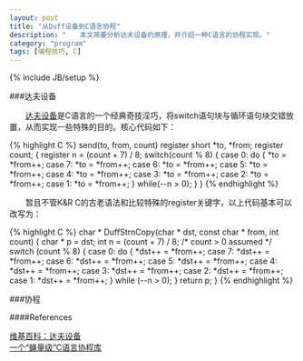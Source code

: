 ```yaml
---
layout: post
title: "从Duff设备到C语言协程"
description: "　　本文简要分析达夫设备的原理，并介绍一种C语言的协程实现。"
category: "program"
tags: [编程技巧, C]
---
```

{% include JB/setup %}

###达夫设备

　　[达夫设备](http://zh.wikipedia.org/wiki/%E8%BE%BE%E5%A4%AB%E8%AE%BE%E5%A4%87)是C语言的一个经典奇技淫巧，将switch语句块与循环语句块交错放置，从而实现一些特殊的目的。核心代码如下：

{% highlight C %}
send(to, from, count)
register short *to, *from;
register count;
{
    register n = (count + 7) / 8;
    switch(count % 8) {
    case 0: do {    *to = *from++;
    case 7:         *to = *from++;
    case 6:         *to = *from++;
    case 5:         *to = *from++;
    case 4:         *to = *from++;
    case 3:         *to = *from++;
    case 2:         *to = *from++;
    case 1:         *to = *from++;
            } while(--n > 0);
    }
}
{% endhighlight %}

　　暂且不管K&R C的古老语法和比较特殊的register关键字，以上代码基本可以改写为：

{% highlight C %}
char * DuffStrnCopy(char * dst, const char * from, int count)
{
    char * p = dst;
    int n = (count + 7) / 8; /* count > 0 assumed */
    switch (count % 8)
    {
        case 0: do {    *dst++ = *from++;
        case 7:         *dst++ = *from++;
        case 6:         *dst++ = *from++;
        case 5:         *dst++ = *from++;
        case 4:         *dst++ = *from++;
        case 3:         *dst++ = *from++;
        case 2:         *dst++ = *from++;
        case 1:         *dst++ = *from++;
                } while (--n > 0);
    }
    return p;
}
{% endhighlight %}

###协程

####References

[维基百科：达夫设备](http://en.wikipedia.org/wiki/Duff's_device)  
[一个“蝇量级”C语言协程库](http://coolshell.cn/articles/10975.html)  
